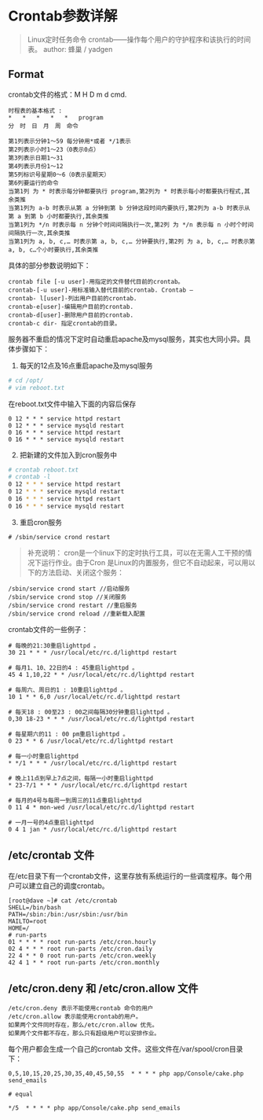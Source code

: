 # Crontab参数详解

> Linux定时任务命令 crontab——操作每个用户的守护程序和该执行的时间表。
author: 蜂巢  /  yadgen

## Format
crontab文件的格式：M H D m d cmd.
```
时程表的基本格式 :
*   *   *   *   *   program
分　时　日　月　周　命令
```

```
第1列表示分钟1～59 每分钟用*或者 */1表示
第2列表示小时1～23（0表示0点）
第3列表示日期1～31
第4列表示月份1～12
第5列标识号星期0～6（0表示星期天）
第6列要运行的命令
当第1列 为 * 时表示每分钟都要执行 program,第2列为 * 时表示每小时都要执行程式,其余类推
当第1列为 a-b 时表示从第 a 分钟到第 b 分钟这段时间内要执行,第2列为 a-b 时表示从第 a 到第 b 小时都要执行,其余类推
当第1列为 */n 时表示每 n 分钟个时间间隔执行一次,第2列 为 */n 表示每 n 小时个时间间隔执行一次,其余类推
当第1列为 a, b, c,… 时表示第 a, b, c,… 分钟要执行,第2列 为 a, b, c,… 时表示第 a, b, c…个小时要执行,其余类推
```

具体的部分参数说明如下：
```
crontab file [-u user]-用指定的文件替代目前的crontab。 
crontab-[-u user]-用标准输入替代目前的crontab. Crontab –
crontab- l[user]-列出用户目前的crontab. 
crontab-e[user]-编辑用户目前的crontab. 
crontab-d[user]-删除用户目前的crontab. 
crontab-c dir- 指定crontab的目录。 
```


服务器不重启的情况下定时自动重启apache及mysql服务，其实也大同小异。具体步骤如下：

1. 每天的12点及16点重启apache及mysql服务
```bash
# cd /opt/
# vim reboot.txt
```

在reboot.txt文件中输入下面的内容后保存
```
0 12 * * * service httpd restart
0 12 * * * service mysqld restart
0 16 * * * service httpd restart
0 16 * * * service mysqld restart
```


2. 把新建的文件加入到cron服务中
```bash
# crontab reboot.txt
# crontab -l
0 12 * * * service httpd restart
0 12 * * * service mysqld restart
0 16 * * * service httpd restart
0 16 * * * service mysqld restart
```


3. 重启cron服务
```
# /sbin/service crond restart
```


> 补充说明：
cron是一个linux下的定时执行工具，可以在无需人工干预的情况下运行作业。由于Cron 是Linux的内置服务，但它不自动起来，可以用以下的方法启动、关闭这个服务：
```
/sbin/service crond start //启动服务
/sbin/service crond stop //关闭服务
/sbin/service crond restart //重启服务
/sbin/service crond reload //重新载入配置
```

crontab文件的一些例子：
```
# 每晚的21:30重启lighttpd 。
30 21 * * * /usr/local/etc/rc.d/lighttpd restart

# 每月1、10、22日的4 : 45重启lighttpd 。
45 4 1,10,22 * * /usr/local/etc/rc.d/lighttpd restart

# 每周六、周日的1 : 10重启lighttpd 。
10 1 * * 6,0 /usr/local/etc/rc.d/lighttpd restart

# 每天18 : 00至23 : 00之间每隔30分钟重启lighttpd 。
0,30 18-23 * * * /usr/local/etc/rc.d/lighttpd restart

# 每星期六的11 : 00 pm重启lighttpd 。
0 23 * * 6 /usr/local/etc/rc.d/lighttpd restart

# 每一小时重启lighttpd
* */1 * * * /usr/local/etc/rc.d/lighttpd restart

# 晚上11点到早上7点之间，每隔一小时重启lighttpd
* 23-7/1 * * * /usr/local/etc/rc.d/lighttpd restart

# 每月的4号与每周一到周三的11点重启lighttpd
0 11 4 * mon-wed /usr/local/etc/rc.d/lighttpd restart

# 一月一号的4点重启lighttpd
0 4 1 jan * /usr/local/etc/rc.d/lighttpd restart
```

## /etc/crontab 文件
在/etc目录下有一个crontab文件，这里存放有系统运行的一些调度程序。每个用户可以建立自己的调度crontab。
```
[root@dave ~]# cat /etc/crontab
SHELL=/bin/bash
PATH=/sbin:/bin:/usr/sbin:/usr/bin
MAILTO=root
HOME=/
# run-parts
01 * * * * root run-parts /etc/cron.hourly
02 4 * * * root run-parts /etc/cron.daily
22 4 * * 0 root run-parts /etc/cron.weekly
42 4 1 * * root run-parts /etc/cron.monthly
```

## /etc/cron.deny 和 /etc/cron.allow 文件
```
/etc/cron.deny 表示不能使用crontab 命令的用户
/etc/cron.allow 表示能使用crontab的用户。
如果两个文件同时存在，那么/etc/cron.allow 优先。
如果两个文件都不存在，那么只有超级用户可以安排作业。
```

每个用户都会生成一个自己的crontab 文件。这些文件在/var/spool/cron目录下：
```
0,5,10,15,20,25,30,35,40,45,50,55  * * * * php app/Console/cake.php send_emails

# equal

*/5  * * * * php app/Console/cake.php send_emails
```
